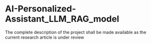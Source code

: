 # AI-Personalized-Assistant_LLM_RAG_model
The complete description of the project shall be made available as the current research article is under review

